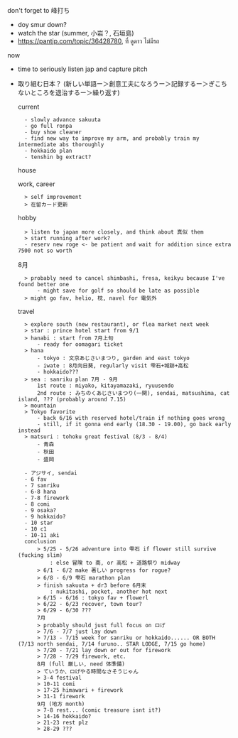 don't forget to 峰打ち
- doy smur down?
- watch the star (summer, 小岩？, 石垣島)
- https://pantip.com/topic/36428780, ที่ ดูดาว ไม่มีรถ

now
- time to seriously listen jap and capture pitch 
- 取り組む日本？ (新しい単語ー＞創意工夫になろうー＞記録するー＞ぎこちないところを退治するー＞繰り返す)

	current
		
		- slowly advance sakuuta
		- go full ronpa
		- buy shoe cleaner
		- find new way to improve my arm, and probably train my intermediate abs thoroughly
		- hokkaido plan
		- tenshin bg extract?
		
	house
	
	work, career
	
		> self improvement
		> 在留カード更新
	hobby
	
		> listen to japan more closely, and think about 真似 them
		> start running after work?
		- reserv new roge <- be patient and wait for addition since extra 7500 not so worth
	8月
	
		> probably need to cancel shimbashi, fresa, keikyu because I've found better one 
			- might save for golf so should be late as possible
		> might go fav, helio, 枕, navel for 電気外
	travel
		
		> explore south (new restaurant), or flea market next week
		> star : prince hotel start from 9/1
		> hanabi : start from 7月上旬
			- ready for oomagari ticket
		> hana
			- tokyo : 文京あじさいまつり, garden and east tokyo
			- iwate : 8月向日葵, regularly visit 雫石+城跡+高松
			- hokkaido???
		> sea : sanriku plan 7月 - 9月
			1st route : miyako, kitayamazaki, ryuusendo
			2nd route : みちのくあじさいまつり(一関), sendai, matsushima, cat island, ??? (probably around 7.15)
		> mountain
		> Tokyo favorite
			- back 6/16 with reserved hotel/train if nothing goes wrong
			- still, if it gonna end early (18.30 - 19.00), go back early instead
		> matsuri : tohoku great festival (8/3 - 8/4)
			- 青森 
			- 秋田
			- 盛岡
			
		- アジサイ, sendai
		- 6 fav
		- 7 sanriku
		- 6-8 hana
		- 7-8 firework
		- 8 comi
		- 9 osaka?
		- 9 hokkaido?
		- 10 star
		- 10 c1
		- 10-11 aki
		conclusion
			> 5/25 - 5/26 adventure into 雫石 if flower still survive (fucking slim)
				: else 冒険 to 南, or 高松 + 道路祭り midway
			> 6/1 - 6/2 make 著しい progress for rogue?
			> 6/8 - 6/9 雫石 marathon plan
			> finish sakuuta + dr3 before 6月末
				: nukitashi, pocket, another hot next
			> 6/15 - 6/16 : tokyo fav + flowerl
			> 6/22 - 6/23 recover, town tour?
			> 6/29 - 6/30 ???
			7月
			> probably should just full focus on ロげ
			> 7/6 - 7/7 just lay down
			> 7/13 - 7/15 week for sanriku or hokkaido...... OR BOTH (7/13 north sendai, 7/14 furuno.. STAR LODGE, 7/15 go home)
			> 7/20 - 7/21 lay down or out for firework
			> 7/28 - 7/29 firework, etc.
			8月 (full 厳しい, need 体準備)
			> ていうか、ロげやる時間なさそうじゃん
			> 3-4 festival
			> 10-11 comi
			> 17-25 himawari + firework
			> 31-1 firework
			9月 (地方 month)
			> 7-8 rest... (comic treasure isnt it?)
			> 14-16 hokkaido?
			> 21-23 rest plz
			> 28-29 ??? 
